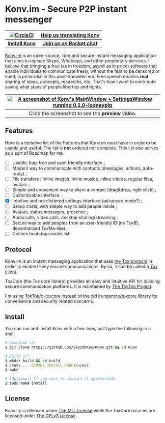 # Konv.im - Secure P2P instant messenger

| [![CircleCI][3]][2] | [Help us translating Konv][4] |
|:-------------:|:-------------:|
| **[Install Konv](#install)** | **[Join us on Rocket.chat][1]** |

<!-- TODO: Add logo, one global screenshot or banner and links. -->

[Konv.im] is an open-source, libre and secure instant messaging application that
aims to replace Skype, Whatsapp, and other proprietary services. I believe that
bringing a free (as in freedom, aswell as in price) software that enable
individuals to communicate freely, without the fear to be censored or sued, is
primordial in this post-Snowden era. Free speech enables **real** sharing of
ideas, concepts, researchs, etc. That's how I want to contribute saving what
stays of people liberties and rights.

| [![A screenshot of Konv's MainWindow + SettingsWindow running 0.1.0-looneypig](https://a.doko.moe/pjrjbp.png)](https://a.doko.moe/jsfcgo.ogv) |
|:--:|
| Click the screenshot to see the **preview** video. |

## Features

Here is a tentative list of the features that Konv.im must have in order to be
usable and useful. The list is **not** ordered nor complete. This list also
serves as a sort of Roadmap for me.

- [ ] Usable, bug-free and user-friendly interface ;
- [ ] Modern way to communicate with contacts (messages, actions, auto-reply) ;
- [ ] File transfers : Inline images, inline musics, inline videos, regular
files, avatars ;
- [ ] Simple and convenient way to share a contact (drag&drop, right click) ;
- [ ] Customizable interface ;
- [x] Intuitive and not cluttered settings interface (advanced mode?) ;
- [ ] Group chats, with simple way to add people inside ;
- [ ] Avatars, status messages, presence ;
- [ ] Audio calls, video calls, desktop sharing/streaming ;
- [ ] Secure way to add peoples from an user-friendly ID (no ToxID,
  decentralized ToxMe-like) ;
- [ ] Custom bootstrap nodes list.

## Protocol

Konv.im is an instant messaging application that uses [the Tox protocol] in
order to enable truely secure communications. By so, it can be called a [Tox
client].

ToxCore (the Tox core library) provides an easy and intuitive API for building
secure communication platforms. It is maintained by [The TokTok Project].

I'm using [TokTok/c-toxcore] instead of the old [irungentoo/toxcore] library for convenience and
security related concerns.

## Install

You can run and install Konv with a few lines, just type the following in a
shell

```bash
# Download it!
$ git clone https://github.com/SkyzohKey/Konv.git && cd Konv

# Build it!
$ mkdir build && cd build
$ cmake .. -DCMAKE_INSTALL_PREFIX=/usr
$ make

# [Optional] If you want to install it system-wide
$ sudo make install
```

## License

Konv.im is released under [The MIT License] while the ToxCore binaries are
licensed under [The GPLv3 License].

<!-- Links reference -->
[Konv.im]: https://konv.im
[the Tox protocol]: https://tox.chat
[Tox client]: https://tox.chat/clients.html
[The TokTok Project]: https://toktok.ltd
[TokTok/c-toxcore]: https://github.com/TokTok/c-toxcore
[irungentoo/toxcore]: https://github.com/irungentoo/toxcore
[The MIT License]: License.txt
[The GPLv3 License]: https://github.com/TokTok/c-toxcore/blob/master/COPYING

[1]: https://chat.konv.im
[2]: https://circleci.com/gh/SkyzohKey/Konv
[3]: https://circleci.com/gh/SkyzohKey/Konv.svg?style=svg
[4]: https://www.transifex.com/ricinapp/im-konv-client/
